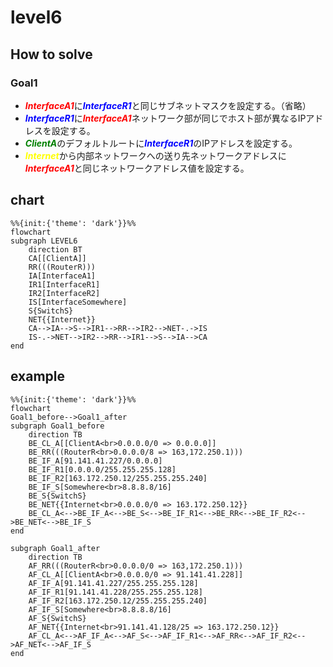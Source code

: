 # level6

## How to solve
### Goal1
* <font color="red">***InterfaceA1***</font>に<font color="blue">***InterfaceR1***</font>と同じサブネットマスクを設定する。（省略）
* <font color="blue">***InterfaceR1***</font>に<font color="red">***InterfaceA1***</font>ネットワーク部が同じでホスト部が異なるIPアドレスを設定する。
* <font color="green">***ClientA***</font>のデフォルトルートに<font color="blue">***InterfaceR1***</font>のIPアドレスを設定する。
* <font color="yellow">***Internet***</font>から内部ネットワークへの送り先ネットワークアドレスに<font color="red">***InterfaceA1***</font>と同じネットワークアドレス値を設定する。

## chart
```mermaid
%%{init:{'theme': 'dark'}}%%
flowchart
subgraph LEVEL6
    direction BT
    CA[[ClientA]]
    RR(((RouterR)))
    IA[InterfaceA1]
    IR1[InterfaceR1]
    IR2[InterfaceR2]
    IS[InterfaceSomewhere]
    S{SwitchS}
    NET{{Internet}}
    CA-->IA-->S-->IR1-->RR-->IR2-->NET-.->IS
    IS-.->NET-->IR2-->RR-->IR1-->S-->IA-->CA
end
```

## example
```mermaid
%%{init:{'theme': 'dark'}}%%
flowchart
Goal1_before-->Goal1_after
subgraph Goal1_before
    direction TB
    BE_CL_A[[ClientA<br>0.0.0.0/0 => 0.0.0.0]]
    BE_RR(((RouterR<br>0.0.0.0/8 => 163,172.250.1)))
    BE_IF_A[91.141.41.227/0.0.0.0]
    BE_IF_R1[0.0.0.0/255.255.255.128]
    BE_IF_R2[163.172.250.12/255.255.255.240]
    BE_IF_S[Somewhere<br>8.8.8.8/16]
    BE_S{SwitchS}
    BE_NET{{Internet<br>0.0.0.0/0 => 163.172.250.12}}
    BE_CL_A<-->BE_IF_A<-->BE_S<-->BE_IF_R1<-->BE_RR<-->BE_IF_R2<-->BE_NET<-->BE_IF_S   
end

subgraph Goal1_after
    direction TB
    AF_RR(((RouterR<br>0.0.0.0/0 => 163,172.250.1)))
    AF_CL_A[[ClientA<br>0.0.0.0/0 => 91.141.41.228]]
    AF_IF_A[91.141.41.227/255.255.255.128]
    AF_IF_R1[91.141.41.228/255.255.255.128]
    AF_IF_R2[163.172.250.12/255.255.255.240]
    AF_IF_S[Somewhere<br>8.8.8.8/16]
    AF_S{SwitchS}
    AF_NET{{Internet<br>91.141.41.128/25 => 163.172.250.12}}
    AF_CL_A<-->AF_IF_A<-->AF_S<-->AF_IF_R1<-->AF_RR<-->AF_IF_R2<-->AF_NET<-->AF_IF_S   
end
```
